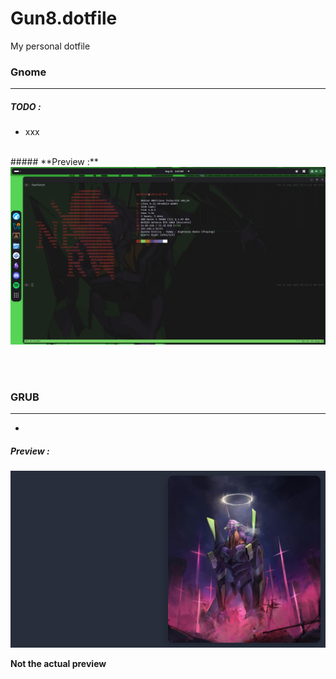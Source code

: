 # Gun8.dotfile
My personal dotfile
### Gnome
---
##### TODO : 
- xxx
<br>
##### **Preview :**

<img src="./gnome/preview-gnome.png">

<br><br>

### GRUB
---
- 
##### **Preview :** 

<img src="./grub/EVA=ANGEL/background.png">

**Not the actual preview**
<br><br>